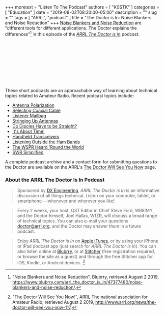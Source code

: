 +++
moretext = "Listen To The Podcast"
authors = [ "K0STK" ]
categories = [ "Education" ]
date = "2019-08-02T08:20:00-05:00"
description = ""
slug = ""
tags = [ "ARRL", "podcast" ]
title = "The Doctor is In: Noise Blankers and Noise Reduction"
+++
[Noise Blankers and Noise Reduction](https://www.blubrry.com/arrl_the_doctor_is_in/47377480/noise-blankers-and-noise-reduction/)
are "different tools for different applications. The Doctor explains the differences"[^1]
in this episode of the
[*ARRL The Doctor is in*](http://www.arrl.org/doctor/) podcast. 

[^1]: "Noise Blankers and Noise Reduction", Blubrry, retrieved August 2 2019, https://www.blubrry.com/arrl_the_doctor_is_in/47377480/noise-blankers-and-noise-reduction/.

<!--more-->

<iframe src="//player.blubrry.com?media_url=//media.blubrry.com/arrl_the_doctor_is_in/content.blubrry.com/arrl_the_doctor_is_in/August_1_-_Noise_Blankers.mp3" scrolling="no" width="100%" height="138px" frameborder="0"></iframe>

These short podcasts are an approachable way of learning about technical
topics related to Amateur Radio. Recent podcast topics include:

* [Antenna Polarization](https://www.blubrry.com/arrl_the_doctor_is_in/45250206/antenna-polarization/)
* [Selecting Coaxial Cable](https://www.blubrry.com/arrl_the_doctor_is_in/45250204/selecting-coaxial-cable/)
* [Listener Mailbag](https://www.blubrry.com/arrl_the_doctor_is_in/44472068/arrls-the-doctor-is-in-listener-mailbag/)
* [Stringing Up Antennas](https://www.blubrry.com/arrl_the_doctor_is_in/44471836/arrls-the-doctor-is-in-stringing-up-antennas/)
* [Do Dipoles Have to be Straight?](https://www.blubrry.com/arrl_the_doctor_is_in/43836735/do-dipoles-have-to-be-straight/)
* [It's About Time!](https://www.blubrry.com/arrl_the_doctor_is_in/43815792/its-about-time/)
* [Handheld Transceivers](https://www.blubrry.com/arrl_the_doctor_is_in/42685410/handheld-transceivers/)
* [Listening Outside the Ham Bands](https://www.blubrry.com/arrl_the_doctor_is_in/42685409/listening-outside-the-ham-bands/)
* [The WSPR Heard 'Round the World](https://www.blubrry.com/arrl_the_doctor_is_in/42148578/the-wspr-heard-round-the-world/)
* [SWR Simplified](https://www.blubrry.com/arrl_the_doctor_is_in/42026223/swr-simplified/)

A complete podcast archive and a contact form for submitting questions
to the Doctor are available on the ARRL's
[The Doctor Will See You Now](http://www.arrl.org/doctor) page.

### About the ARRL The Doctor Is In Podcast

>Sponsored by [DX Engineering](http://www.dxengineering.com/),
*ARRL The Doctor is In* is an informative discussion of all things
technical. Listen on your computer, tablet, or smartphone---whenever and
wherever you like!

>Every 2 weeks, your host, QST Editor in Chief Steve Ford, WB8IMY, and the
Doctor himself, Joel Hallas, W1ZR, will discuss a broad range of technical
topics. You can also e-mail your questions
[doctor@arrl.org](mailto:doctor@arrl.org),
and the Doctor may answer them in a future podcast.

>Enjoy
*ARRL The Doctor is In* on
[Apple iTunes](https://itunes.apple.com/us/podcast/arrl-the-doctor-is-in/id1096749595?mt=2()),
or by using your iPhone or iPad podcast app (just search for
*ARRL The Doctor is In*). You can also listen online at
[Blubrry](https://www.blubrry.com/arrl_the_doctor_is_in/),
or at
[Stitcher](https://www.stitcher.com/)
(free registration required, or browse the site as a guest) and through
the free Stitcher app for iOS, Kindle, or Android devices. [^2]

[^2]: "The Doctor Will See You Now!", ARRL The national association for Amateur Radio, retrieved August 2 2019, http://www.arrl.org/news/the-doctor-will-see-you-now-117.
